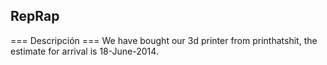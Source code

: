 RepRap
--------

=== Descripción ===
We have bought our 3d printer from printhatshit, the estimate for arrival is
18-June-2014.